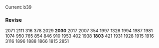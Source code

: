 Current: b39
### Revise

2071
2111
316
378
2029
**2030**
2017
2007
354
1997
1326
1994
1987
1981
1074
950
765
854
846
910
1953
402
1938
 **1803** 
421
1931
1928
1915
1916
3116
1896
1888
1866
1815
2851